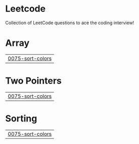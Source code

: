 # Leetcode
Collection of LeetCode questions to ace the coding interview!


# Array
|  |
| ------- |
| [0075-sort-colors](https://github.com/TheAyushB/Leetcode/tree/master/0075-sort-colors) |
# Two Pointers
|  |
| ------- |
| [0075-sort-colors](https://github.com/TheAyushB/Leetcode/tree/master/0075-sort-colors) |
# Sorting
|  |
| ------- |
| [0075-sort-colors](https://github.com/TheAyushB/Leetcode/tree/master/0075-sort-colors) |